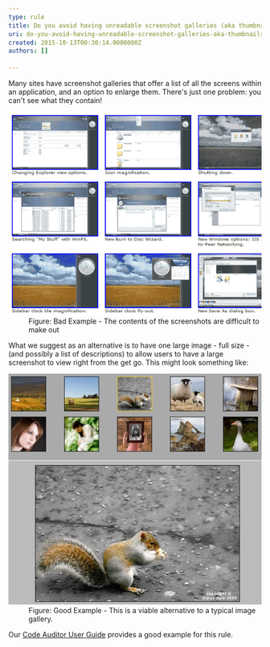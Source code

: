 ```yaml
---
type: rule
title: Do you avoid having unreadable screenshot galleries (aka thumbnails)?
uri: do-you-avoid-having-unreadable-screenshot-galleries-aka-thumbnails
created: 2015-10-13T00:30:14.0000000Z
authors: []

---
```




<span class='intro'> <p>Many sites have screenshot galleries that offer a list of all the screens within an application, and an option to enlarge them. There's just one problem&#58; you can't see what they contain!</p> </span>

<dl class="badImage"><dt><img src="ScreenGalleryBad.gif" alt="Bad Screen Gallery" /></dt><dd>Figure&#58; Bad Example - The contents of the screenshots are difficult to make out</dd></dl><p>What we suggest as an alternative is to have one large image - full size - (and possibly a list of descriptions) to allow users to have a large screenshot to view right from the get go. This might look something like&#58;</p><dl class="goodImage"><dt><img src="ScreenGalleryGood.jpg" alt="" /></dt><dd>Figure&#58; Good Example - This is a viable alternative to a typical image gallery.</dd></dl><p>Our <a href="https&#58;//www.ssw.com.au/ssw/CodeAuditor/UserGuide.aspx">Code Auditor User Guide</a> provides a good example for this rule. </p>


